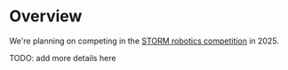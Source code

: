# Overview

We're planning on competing in the [STORM robotics competition](https://storm.soonerrobotics.org/) in 2025.

TODO: add more details here
